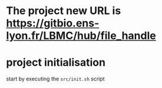 # The project new URL is https://gitbio.ens-lyon.fr/LBMC/hub/file_handle

# project initialisation

start by executing the `src/init.sh` script
